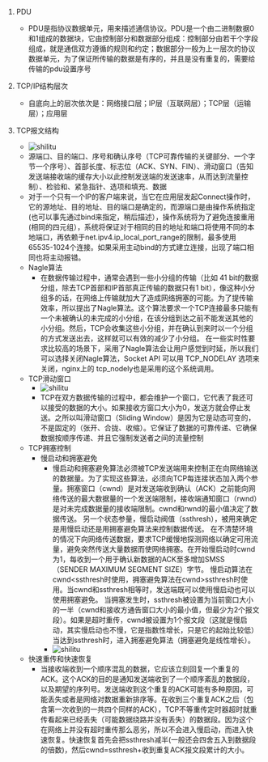 1. PDU
    - PDU是指协议数据单元，用来描述通信协议。PDU是一个由二进制数据0和1组成的数据块，它由控制部分和数据部分组成：控制部分由若干个字段组成，就是通信双方遵循的规则和约定；数据部分一般为上一层次的协议数据单元，为了保证所传输的数据是有序的，并且是没有重复的，需要给传输的pdu设置序号

2. TCP/IP结构层次
    - 自底向上的层次依次是：网络接口层；IP层（互联网层）；TCP层（运输层）；应用层

3. TCP报文结构
    - ![shilitu](https://github.com/chuntaojun/Java_Note/blob/master/network/image/tcp-1.png)
    - 源端口、目的端口、序号和确认序号（TCP可靠传输的关键部分、一个字节一个序号）、首部长度、标志位（ACK、SYN、FIN）、滑动窗口（告知发送端接收端的缓存大小以此控制发送端的发送速率，从而达到流量控制）、检验和、紧急指针、选项和填充、数据
	- 对于一个只有一个IP的客户端来说，当它在应用层发起Connect操作时，它的源地址、目的地址、目的端口是确定的，而源端口是由操作系统指定(也可以事先通过bind来指定，稍后描述），操作系统将为了避免连接重用(相同的四元组），系统将保证对于相同的目的地址和端口将使用不同的本地端口，再依赖于net.ipv4.ip_local_port_range的限制，最多使用65535-1024个连接。如果采用主动bind的方式建立连接，出现了端口相同也将主动报错。
	- Nagle算法
		- 在数据传输过程中，通常会遇到一些小分组的传输（比如 41 bit的数据分组，除去TCP首部和IP首部真正传输的数据只有1 bit），像这种小分组多的话，在网络上传输就加大了造成网络拥塞的可能。为了提传输效率，所以提出了Nagle算法。这个算法要求一个TCP连接最多只能有一个未被确认的未完成的小分组，在该分组到达之前不能发送其他的小分组。然后，TCP会收集这些小分组，并在确认到来时以一个分组的方式发送出去，这样就可以有效的减少了小分组。 在一些实时性要求比较高的场景下，采用了Nagle算法会让用户感觉到时延，所以我们可以选择关闭Nagle算法，Socket API 可以用 TCP_NODELAY 选项来关闭，nginx上的 tcp_nodely也是采用的这个系统调用。
	- TCP滑动窗口
        - ![shilitu](https://github.com/chuntaojun/Java_Note/blob/master/network/image/tcp-2.png)
        - TCP在双方数据传输的过程中，都会维护一个窗口，它代表了我还可以接受的数据的大小。如果接收方窗口大小为0，发送方就会停止发送。之所以叫滑动窗口（Sliding Window）是因为它是动态可变的，不是固定的（张开、合拢、收缩）。它保证了数据的可靠传递、它确保数据按顺序传递、并且它强制发送者之间的流量控制
    - TCP拥塞控制
		- 慢启动和拥塞避免
            - 慢启动和拥塞避免算法必须被TCP发送端用来控制正在向网络输送的数据量。为了实现这些算法，必须向TCP每连接状态加入两个参量。拥塞窗口（cwnd）是对发送端收到确认（ACK）之前能向网络传送的最大数据量的一个发送端限制，接收端通知窗口（rwnd）是对未完成数据量的接收端限制。cwnd和rwnd的最小值决定了数据传送。 另一个状态参量，慢启动阀值（ssthresh），被用来确定是用慢启动还是用拥塞避免算法来控制数据传送。 在不清楚环境的情况下向网络传送数据，要求TCP缓慢地探测网络以确定可用流量，避免突然传送大量数据而使网络拥塞。在开始慢启动时cwnd为1，每收到一个用于确认新数据的ACK至多增加SMSS（SENDER MAXIMUM SEGMENT SIZE）字节。 慢启动算法在cwnd&lt;ssthresh时使用，拥塞避免算法在cwnd&gt;ssthresh时使用。当cwnd和ssthresh相等时，发送端既可以使用慢启动也可以使用拥塞避免。 当拥塞发生时，ssthresh被设置为当前窗口大小的一半（cwnd和接收方通告窗口大小的最小值，但最少为2个报文段）。如果是超时重传，cwnd被设置为1个报文段（这就是慢启动，其实慢启动也不慢，它是指数性增长，只是它的起始比较低）当达到ssthresh时，进入拥塞避免算法（拥塞避免是线性增长）。
            - ![shilitu](https://github.com/chuntaojun/Java_Note/blob/master/network/image/tcp-3.png)
    - 快速重传和快速恢复
        - 当接收端收到一个顺序混乱的数据，它应该立刻回复一个重复的ACK。这个ACK的目的是通知发送端收到了一个顺序紊乱的数据段，以及期望的序列号。发送端收到这个重复的ACK可能有多种原因，可能丢失或者是网络对数据重新排序等。在收到三个重复ACK之后（包含第一次收到的一共四个同样的ACK），TCP不等重传定时器超时就重传看起来已经丢失（可能数据绕路并没有丢失）的数据段。因为这个在网络上并没有超时重传那么恶劣，所以不会进入慢启动，而进入快速恢复。快速恢复首先会把ssthresh减半(一般还会四舍五入到数据段的倍数)，然后cwnd=ssthresh+收到重复ACK报文段累计的大小。
